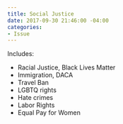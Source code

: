 ```yaml
---
title: Social Justice
date: 2017-09-30 21:46:00 -04:00
categories:
- Issue
---
```


Includes:
* Racial Justice, Black Lives Matter
* Immigration, DACA
* Travel Ban 
* LGBTQ rights
* Hate crimes
* Labor Rights
* Equal Pay for Women
